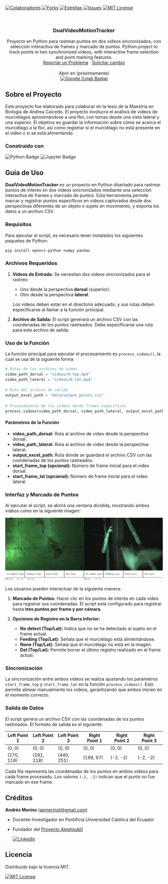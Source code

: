 <!-- Encabezado -->
[![Colaboradores][contributors-shield]][contributors-url]
[![Forks][forks-shield]][forks-url]
[![Estrellas][stars-shield]][stars-url]
[![Issues][issues-shield]][issues-url]
[![MIT License][license-shield]][license-url]

<!-- Título -->
<br />
<div align="center">

<h3 align="center">DualVideoMotionTracker</h3>
  <p align="center">
    Proyecto en Python para rastrear puntos en dos videos sincronizados, con selección interactiva de frames y marcado de puntos. Python project to track points in two synchronized videos, with interactive frame selection and point marking features.
    <br />
    <a href="https://github.com/andres-merino/DualVideoMotionTracker/issues">Reportar un Problema</a>
    ·
    <a href="https://github.com/andres-merino/DualVideoMotionTracker/issues">Solicitar cambio</a>
    <br />
    <br />
    Abrir en (próximamente) 
    <br />
    <a href="https://github.com/andres-merino/DualVideoMotionTracker">
    <img src="https://img.shields.io/badge/Google%20Colab-F9AB00?logo=googlecolab&logoColor=fff&style=for-the-badge" alt="Google Colab Badge">
    </a>
  </p>
</div>


<!-- Cuerpo -->
## Sobre el Proyecto

Este proyecto fue elaborado para colaborar en la tesis de la Maestría en Biología de Andrea Caicedo. El proyecto involucra el análisis de videos de murciélagos aproximándose a una flor, con tomas desde una vista lateral y una superior. El objetivo es guardar la información sobre cómo se acerca el murciélago a la flor, así como registrar si el murciélago no está presente en el video o si se está alimentando.

### Construido con

![Python Badge](https://img.shields.io/badge/Python-3776AB?logo=python&logoColor=fff&style=for-the-badge)
![Jupyter Badge](https://img.shields.io/badge/Jupyter-F37626?logo=jupyter&logoColor=fff&style=for-the-badge) 


## Guía de Uso

**DualVideoMotionTracker** es un proyecto en Python diseñado para rastrear puntos de interés en dos videos sincronizados mediante una selección interactiva de frames y marcado de puntos. Esta herramienta permite marcar y registrar puntos específicos en videos capturados desde dos perspectivas diferentes de un objeto o sujeto en movimiento, y exporta los datos a un archivo CSV.

### Requisitos

Para ejecutar el script, es necesario tener instalados los siguientes paquetes de Python:
```python
pip install opencv-python numpy pandas
```

### Archivos Requeridos

1. **Videos de Entrada:** Se necesitan dos videos sincronizados para el rastreo:
   - Uno desde la perspectiva **dorsal** (superior).
   - Otro desde la perspectiva **lateral**.
   
   Los videos deben estar en el directorio adecuado, y sus rutas deben especificarse al llamar a la función principal.

2. **Archivo de Salida:** El script generará un archivo CSV con las coordenadas de los puntos rastreados. Debe especificarse una ruta para este archivo de salida.

### Uso de la Función

La función principal para ejecutar el procesamiento es `process_videos()`, la cual se usa de la siguiente forma:

```python
# Rutas de los archivos de video
video_path_dorsal = "videos/6-top.mp4"
video_path_lateral = "videos/6-lat.mp4"

# Ruta del archivo de salida
output_excel_path = "data/output_points.csv"

# Procesamiento de los videos desde frames específicos
process_videos(video_path_dorsal, video_path_lateral, output_excel_path, start_frame_top=1, start_frame_lat=0)
```

#### Parámetros de la Función

- **video_path_dorsal:** Ruta al archivo de video desde la perspectiva dorsal.
- **video_path_lateral:** Ruta al archivo de video desde la perspectiva lateral.
- **output_excel_path:** Ruta donde se guardará el archivo CSV con las coordenadas de los puntos rastreados.
- **start_frame_top (opcional):** Número de frame inicial para el video dorsal.
- **start_frame_lat (opcional):** Número de frame inicial para el video lateral.

### Interfaz y Marcado de Puntos

Al ejecutar el script, se abrirá una ventana dividida, mostrando ambos videos como en la siguiente imagen:

![Interfaz de Usuario](images/interface.png)

Los usuarios pueden interactuar de la siguiente manera:

1. **Marcado de Puntos:** Hacer clic en los puntos de interés en cada video para registrar sus coordenadas. El script está configurado para registrar hasta **tres puntos por frame y por cámara**.

2. **Opciones de Registro en la Barra Inferior:**
   - **No detect (Top/Lat):** Indica que no se ha detectado al sujeto en el frame actual.
   - **Feeding (Top/Lat):** Señala que el murciélago está alimentándose.
   - **None (Top/Lat):** Señala que el murciélago no está en la imagen.
   - **Del (Top/Lat):** Permite borrar el último registro realizado en el frame actual.

### Sincronización

La sincronización entre ambos videos se realiza ajustando los parámetros `start_frame_top` y `start_frame_lat` en la función `process_videos()`. Esto permite alinear manualmente los videos, garantizando que ambos inicien en el momento correcto.

### Salida de Datos

El script genera un archivo CSV con las coordenadas de los puntos rastreados. El formato de salida es el siguiente:

| Left Point 1 | Left Point 2 | Left Point 3 | Right Point 1 | Right Point 2 | Right Point 3 |
|--------------|--------------|--------------|---------------|---------------|---------------|
| (0, 0)       | (0, 0)       | (0, 0)       | (0, 0)        | (0, 0)        | (0, 0)        |
| (270, 118)   | (291, 218)   | (440, 251)   | (199, 97)     | (-2, -2)      | (-2, -2)      |

Cada fila representa las coordenadas de los puntos en ambos videos para cada frame procesado. Los valores `(-2, -2)` indican que el punto no fue marcado en ese frame.

## Créditos

**Andrés Merino** (aemerinot@gmail.com) 

- Docente-Investigador en Pontificia Universidad Católica del Ecuador
- Fundador del [Proyecto Alephsub0](https://www.alephsub0.org/about/)
  
  [![LinkedIn][linkedin-shield]][linkedin-url-aemt]

## Licencia

Distribuido bajo la licencia MIT. 

[![MIT License][license-shield]][license-url]




<!-- MARKDOWN LINKS & IMAGES -->
[contributors-shield]: https://img.shields.io/github/contributors/andres-merino/DualVideoMotionTracker.svg?style=for-the-badge
[contributors-url]: https://github.com/andres-merino/DualVideoMotionTracker/graphs/contributors
[forks-shield]: https://img.shields.io/github/forks/andres-merino/DualVideoMotionTracker.svg?style=for-the-badge
[forks-url]: https://github.com/andres-merino/DualVideoMotionTracker/forks
[stars-shield]: https://img.shields.io/github/stars/andres-merino/DualVideoMotionTracker?style=for-the-badge
[stars-url]: https://github.com/andres-merino/DualVideoMotionTracker/stargazers
[issues-shield]: https://img.shields.io/github/issues/andres-merino/DualVideoMotionTracker.svg?style=for-the-badge
[issues-url]: https://github.com/andres-merino/DualVideoMotionTracker/issues
[license-shield]: https://img.shields.io/github/license/andres-merino/DualVideoMotionTracker.svg?style=for-the-badge
[license-url]: https://es.wikipedia.org/wiki/Licencia_MIT
[linkedin-shield]: https://img.shields.io/badge/linkedin-%230077B5.svg?style=for-the-badge&logo=linkedin&logoColor=white
[linkedin-url-aemt]: https://www.linkedin.com/in/andrés-merino-010a9b12b/

